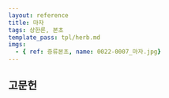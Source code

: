 ```yaml
---
layout: reference
title: 마자
tags: 상한론, 본초
template_pass: tpl/herb.md
imgs:
  - { ref: 증류본초, name: 0022-0007_마자.jpg}
---
```



## 고문헌
